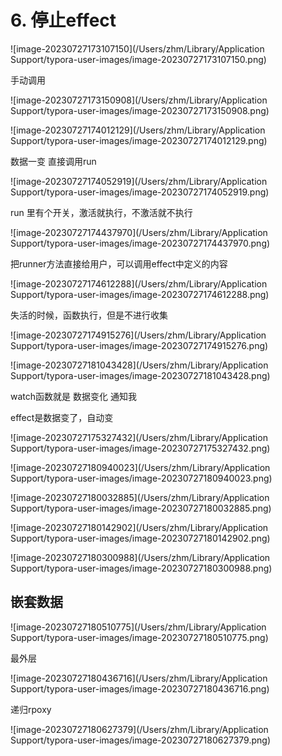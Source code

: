 # 6. 停止effect

![image-20230727173107150](/Users/zhm/Library/Application Support/typora-user-images/image-20230727173107150.png)



手动调用

![image-20230727173150908](/Users/zhm/Library/Application Support/typora-user-images/image-20230727173150908.png)



![image-20230727174012129](/Users/zhm/Library/Application Support/typora-user-images/image-20230727174012129.png)

数据一变 直接调用run

![image-20230727174052919](/Users/zhm/Library/Application Support/typora-user-images/image-20230727174052919.png)



run 里有个开关，激活就执行，不激活就不执行

![image-20230727174437970](/Users/zhm/Library/Application Support/typora-user-images/image-20230727174437970.png)



把runner方法直接给用户，可以调用effect中定义的内容

![image-20230727174612288](/Users/zhm/Library/Application Support/typora-user-images/image-20230727174612288.png)



失活的时候，函数执行，但是不进行收集

![image-20230727174915276](/Users/zhm/Library/Application Support/typora-user-images/image-20230727174915276.png)

![image-20230727181043428](/Users/zhm/Library/Application Support/typora-user-images/image-20230727181043428.png)

watch函数就是 数据变化 通知我



effect是数据变了，自动变

![image-20230727175327432](/Users/zhm/Library/Application Support/typora-user-images/image-20230727175327432.png)



![image-20230727180940023](/Users/zhm/Library/Application Support/typora-user-images/image-20230727180940023.png)

![image-20230727180032885](/Users/zhm/Library/Application Support/typora-user-images/image-20230727180032885.png)

![image-20230727180142902](/Users/zhm/Library/Application Support/typora-user-images/image-20230727180142902.png)



![image-20230727180300988](/Users/zhm/Library/Application Support/typora-user-images/image-20230727180300988.png)



## 嵌套数据

![image-20230727180510775](/Users/zhm/Library/Application Support/typora-user-images/image-20230727180510775.png)

最外层

![image-20230727180436716](/Users/zhm/Library/Application Support/typora-user-images/image-20230727180436716.png)



递归rpoxy

![image-20230727180627379](/Users/zhm/Library/Application Support/typora-user-images/image-20230727180627379.png)







